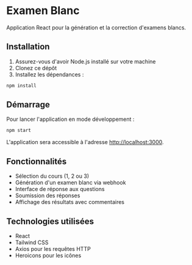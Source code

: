 # Examen Blanc

Application React pour la génération et la correction d'examens blancs.

## Installation

1. Assurez-vous d'avoir Node.js installé sur votre machine
2. Clonez ce dépôt
3. Installez les dépendances :
```bash
npm install
```

## Démarrage

Pour lancer l'application en mode développement :
```bash
npm start
```

L'application sera accessible à l'adresse [http://localhost:3000](http://localhost:3000).

## Fonctionnalités

- Sélection du cours (1, 2 ou 3)
- Génération d'un examen blanc via webhook
- Interface de réponse aux questions
- Soumission des réponses
- Affichage des résultats avec commentaires

## Technologies utilisées

- React
- Tailwind CSS
- Axios pour les requêtes HTTP
- Heroicons pour les icônes 
